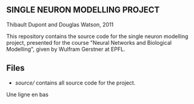 SINGLE NEURON MODELLING PROJECT
-------------------------------

Thibault Dupont and Douglas Watson, 2011

This repository contains the source code for the single neuron modelling project, presented for the course "Neural Networks and Biological Modelling", given by Wulfram Gerstner at EPFL.

## Files

- *source/* contains all source code for the project.


Une ligne en bas